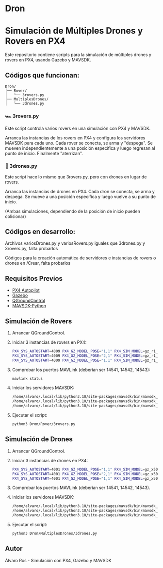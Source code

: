 # Dron
# Simulación de Múltiples Drones y Rovers en PX4

Este repositorio contiene scripts para la simulación de múltiples drones y rovers en PX4, usando Gazebo y MAVSDK.

## Códigos que funcionan:

```
Dron/
│── Rover/
│   └── 3rovers.py
│── MultiplesDrones/
│   └── 3drones.py
```
### 🏎️ 3rovers.py
Este script controla varios rovers en una simulación con PX4 y MAVSDK.

Arranca las instancias de los rovers en PX4 y configura los servidores MAVSDK para cada uno.
Cada rover se conecta, se arma y "despega".
Se mueven independientemente a una posición específica y luego regresan al punto de inicio.
Finalmente "aterrizan".

### 🚁 3drones.py
Este script hace lo mismo que 3rovers.py, pero con drones en lugar de rovers.

Arranca las instancias de drones en PX4.
Cada dron se conecta, se arma y despega.
Se mueve a una posición específica y luego vuelve a su punto de inicio.

(Ambas simulaciones, dependiendo de la posición de inicio pueden colisionar)

## Códigos en desarrollo:

Archivos variosDrones.py y variosRovers.py iguales que 3drones.py y 3rovers.py, falta probarlos

Códigos para la creación automática de servidores e instancias de rovers o drones en /Crear, falta probarlos

## Requisitos Previos

- [PX4 Autopilot](https://px4.io/)
- [Gazebo](https://gazebosim.org/)
- [QGroundControl](https://qgroundcontrol.com/)
- [MAVSDK-Python](https://mavsdk.mavlink.io/main/en/python/)

## Simulación de Rovers

1. Arrancar QGroundControl.
2. Iniciar 3 instancias de rovers en PX4:

    ```sh
    PX4_SYS_AUTOSTART=4009 PX4_GZ_MODEL_POSE="1,1" PX4_SIM_MODEL=gz_r1_rover ./build/px4_sitl_default/bin/px4 -i 1
    PX4_SYS_AUTOSTART=4009 PX4_GZ_MODEL_POSE="2,1" PX4_SIM_MODEL=gz_r1_rover ./build/px4_sitl_default/bin/px4 -i 2
    PX4_SYS_AUTOSTART=4009 PX4_GZ_MODEL_POSE="1,1" PX4_SIM_MODEL=gz_r1_rover ./build/px4_sitl_default/bin/px4 -i 3
    ```
3. Comprobar los puertos MAVLink (deberían ser 14541, 14542, 14543):

    ```sh
    mavlink status
    ```
4. Iniciar los servidores MAVSDK:

    ```sh
    /home/alvaro/.local/lib/python3.10/site-packages/mavsdk/bin/mavsdk_server -p 50040 udp://:14541
    /home/alvaro/.local/lib/python3.10/site-packages/mavsdk/bin/mavsdk_server -p 50041 udp://:14542
    /home/alvaro/.local/lib/python3.10/site-packages/mavsdk/bin/mavsdk_server -p 50042 udp://:14543
    ```
5. Ejecutar el script:

    ```sh
    python3 Dron/Rover/3rovers.py
    ```

## Simulación de Drones

1. Arrancar QGroundControl.
2. Iniciar 3 instancias de drones en PX4:

    ```sh
    PX4_SYS_AUTOSTART=4001 PX4_GZ_MODEL_POSE="1,1" PX4_SIM_MODEL=gz_x500 ./build/px4_sitl_default/bin/px4 -i 1
    PX4_SYS_AUTOSTART=4001 PX4_GZ_MODEL_POSE="2,1" PX4_SIM_MODEL=gz_x500 ./build/px4_sitl_default/bin/px4 -i 2
    PX4_SYS_AUTOSTART=4001 PX4_GZ_MODEL_POSE="1,1" PX4_SIM_MODEL=gz_x500 ./build/px4_sitl_default/bin/px4 -i 3
    ```
3. Comprobar los puertos MAVLink (deberían ser 14541, 14542, 14543).
4. Iniciar los servidores MAVSDK:

    ```sh
    /home/alvaro/.local/lib/python3.10/site-packages/mavsdk/bin/mavsdk_server -p 50040 udp://:14541
    /home/alvaro/.local/lib/python3.10/site-packages/mavsdk/bin/mavsdk_server -p 50041 udp://:14542
    /home/alvaro/.local/lib/python3.10/site-packages/mavsdk/bin/mavsdk_server -p 50042 udp://:14543
    ```
5. Ejecutar el script:

    ```sh
    python3 Dron/MultiplesDrones/3drones.py
    ```

## Autor

Álvaro Ros - Simulación con PX4, Gazebo y MAVSDK

